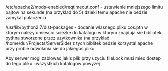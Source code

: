 /etc/apache2/mods-enabled/reqtimeout.conf - ustawienie mniejszego limitu bajtow na sekunde (na przyklad do 5) dzieki temu apache nie bedzie zamykal polaczenia

/usr/lib/python2.7/dist-packages - dodanie wlasnego pliku cos.pth w ktorym nalezy umiescic sciezke do katalogu w ktorym znajduja sie biblioteki pythna stworzone przez uzytkownika (na przyklad /home/dur/Projects/ServerSide) z tych biblitek bedzie korzystal apache przy probie odwolania sie do jakiegos pliku

Aby serwer mogl zablowac jakis plik przy uzyciu fileLock musi miec dostep do tego pliku i wszystkich katalogow powyzej

